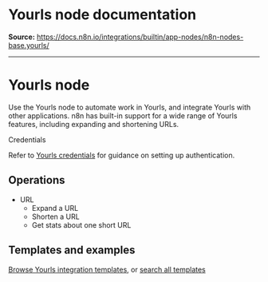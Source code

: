 # Yourls node documentation

**Source:** https://docs.n8n.io/integrations/builtin/app-nodes/n8n-nodes-base.yourls/

---

# Yourls node

Use the Yourls node to automate work in Yourls, and integrate Yourls with other applications. n8n has built-in support for a wide range of Yourls features, including expanding and shortening URLs.

Credentials

Refer to [Yourls credentials](../../credentials/yourls/) for guidance on setting up authentication.

## Operations

- URL
  - Expand a URL
  - Shorten a URL
  - Get stats about one short URL

## Templates and examples

[Browse Yourls integration templates](https://n8n.io/integrations/yourls/), or [search all templates](https://n8n.io/workflows/)
